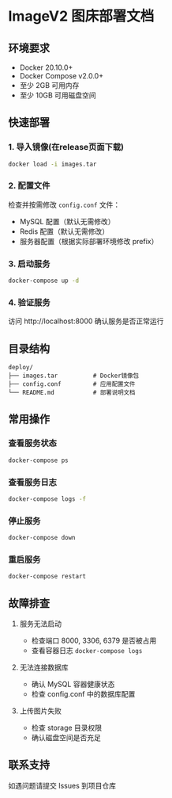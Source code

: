 # ImageV2 图床部署文档

## 环境要求
- Docker 20.10.0+
- Docker Compose v2.0.0+
- 至少 2GB 可用内存
- 至少 10GB 可用磁盘空间

## 快速部署

### 1. 导入镜像(在release页面下载)
```bash
docker load -i images.tar
```

### 2. 配置文件
检查并按需修改 `config.conf` 文件：
- MySQL 配置（默认无需修改）
- Redis 配置（默认无需修改）
- 服务器配置（根据实际部署环境修改 prefix）

### 3. 启动服务
```bash
docker-compose up -d
```

### 4. 验证服务
访问 http://localhost:8000 确认服务是否正常运行

## 目录结构
```
deploy/
├── images.tar          # Docker镜像包
├── config.conf         # 应用配置文件
└── README.md           # 部署说明文档
```

## 常用操作

### 查看服务状态
```bash
docker-compose ps
```

### 查看服务日志
```bash
docker-compose logs -f
```

### 停止服务
```bash
docker-compose down
```

### 重启服务
```bash
docker-compose restart
```

## 故障排查

1. 服务无法启动
   - 检查端口 8000, 3306, 6379 是否被占用
   - 查看容器日志 `docker-compose logs`

2. 无法连接数据库
   - 确认 MySQL 容器健康状态
   - 检查 config.conf 中的数据库配置

3. 上传图片失败
   - 检查 storage 目录权限
   - 确认磁盘空间是否充足

## 联系支持
如遇问题请提交 Issues 到项目仓库
